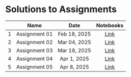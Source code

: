 # Solutions to Assignments

|         | Name                                    | Date          |  Notebooks                                          |
|:-------:|:---------------------------------------:|:-------------:|:---------------------------------------------------:|
| 1       | Assignment 01                           | Feb 18, 2025  | [Link](/assets/assignmentsolutions/Assignment_01.html)   |
| 2       | Assignment 02                           | Mar 04, 2025  | [Link](/assets/assignmentsolutions/Assignment_02.html)   |
| 3       | Assignment 03                           | Mar 18, 2025  | [Link](/assets/assignmentsolutions/Assignment_03.html)   |
| 4       | Assignment 04                           | Apr 1, 2025  | [Link](/assets/assignmentsolutions/Assignment_04.html)   |
| 5       | Assignment 05                           | Apr 8, 2025  | [Link](/assets/assignmentsolutions/Assignment_05.html)   |